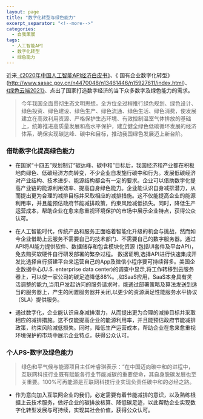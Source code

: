 ```yaml
---
layout: page
title: "数字化转型与绿色能力"
excerpt_separator: "<!--more-->"
categories:
  - 自我策展
tags:
  - 人工智能API
  - 数字化转型
  - 绿色能力
---
```

近来[《2020年中国人工智能API经济白皮书》](http://report.iresearch.cn/report_pdf.aspx?id=3670)、《 国有企业数字化转型》(http://www.sasac.gov.cn/n4470048/n13461446/n15927611/index.html)、[《绿色云端2021》](https://www.greenpeace.org.cn/cc-ranking-20210421/)、点出了国家打造数字经济的当下众多数字及绿色能力的需求。

<!--more-->
> 今年我国全面贯彻生态文明思想，全方位全过程推行绿色规划、绿色设计、绿色投资、绿色建设、绿色生产、绿色流通、绿色生活、绿色消费，使发展建立在高效利用资源、严格保护生态环境、有效控制温室气体排放的基础上，统筹推进高质量发展和高水平保护，建立健全绿色低碳循环发展的经济体系，确保实现碳达峰、碳中和目标，推动我国绿色发展迈上新台阶。

### 借助数字化提高绿色能力
- 在国家“十四五”规划制订“碳达峰、碳中和”目标后，我国经济和产业都在积极地向绿色、低碳经济方向转变，不少企业自发施行碳中和行为。发展低碳经济对产业结构、技术进步、能源结构都会有一定的要求。企业可以借助数字化提高产业链的能源利用效率、提高自身绿色能力。企业能认识自身减排潜力，从而提出更为合理的减排目标并采取相应的减排措施。这不仅能提高企业的能源利用率，并且能预估政府节能减排政策，约束风险减低损失。同时，降低生产运营成本，帮助企业在愈来愈重视环境保护的市场中展示企业特点，获得公众认可。


- 在人工智能时代，传统产品和服务正面临着智能化升级的机会与挑战，然而如今企业借助上云服务不需要自己的技术部门、不需要自己的数字服务器。通过API将AI能力提供软件、数据储存和包含模块化资源 (包括UI套件及平台API)，免去购买软硬件自行研发部署的繁杂过程。
数据证明,选择API进行快速集成开发比选择自行搭建平台来运营自己的App及微信小程序要可持续得多。美国企业数据中心(U.S. enterprise data center)的调查中显示,将工作转移到云服务器上，可以使一家公司的碳足迹降低88%。,如SaaS应用，SaaS本身具有灵活调整的能力,当用户发起访问的服务请求时，能通过部署策略及算法发送到适当的服务器上，产生的闲置服务器并关闭,以更少的资源满足性能服务水平协议（SLA）提供服务。
- 通过数字化，企业能认识自身减排潜力，从而提出更为合理的减排目标并采取相应的减排措施。这不仅能提高企业的能源利用率，并且能预估政府节能减排政策，约束风险减低损失。同时，降低生产运营成本，帮助企业在愈来愈重视环境保护的市场中展示企业特点，获得公众认可。

### 个人PS-数字及绿色能力
> 绿色和平气候与能源项目主任叶睿琪表示：“在中国迈向碳中和的进程中，互联网科技行业既有赋能各行业节能减碳的重要使命，其自身脱碳发展也至关重要。100%可再能源是互联网科技行业实现负责任碳中和的必经之路。
- 作为意向加入互联网企业的我们，必定需要有着节能减排的意识，以及熟练根据上云技术服务，做好企业的碳排放核算、降低碳足迹，以此帮助企业实现数字化转型发展与可持续，实现其社会价值，获得公众认可。
